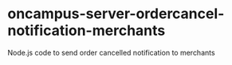 # oncampus-server-ordercancel-notification-merchants
Node.js code to send order cancelled notification to merchants 
